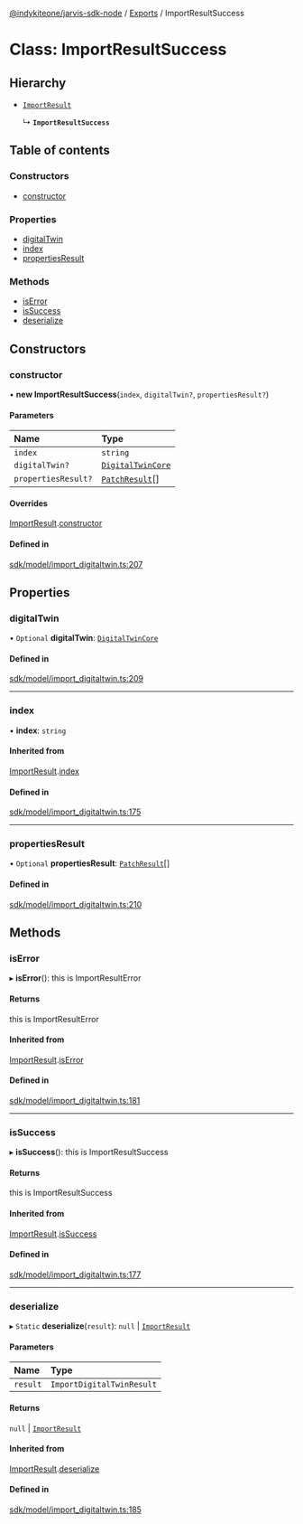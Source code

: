 [@indykiteone/jarvis-sdk-node](../README.md) / [Exports](../modules.md) / ImportResultSuccess

# Class: ImportResultSuccess

## Hierarchy

- [`ImportResult`](ImportResult.md)

  ↳ **`ImportResultSuccess`**

## Table of contents

### Constructors

- [constructor](ImportResultSuccess.md#constructor)

### Properties

- [digitalTwin](ImportResultSuccess.md#digitaltwin)
- [index](ImportResultSuccess.md#index)
- [propertiesResult](ImportResultSuccess.md#propertiesresult)

### Methods

- [isError](ImportResultSuccess.md#iserror)
- [isSuccess](ImportResultSuccess.md#issuccess)
- [deserialize](ImportResultSuccess.md#deserialize)

## Constructors

### constructor

• **new ImportResultSuccess**(`index`, `digitalTwin?`, `propertiesResult?`)

#### Parameters

| Name | Type |
| :------ | :------ |
| `index` | `string` |
| `digitalTwin?` | [`DigitalTwinCore`](DigitalTwinCore.md) |
| `propertiesResult?` | [`PatchResult`](PatchResult.md)[] |

#### Overrides

[ImportResult](ImportResult.md).[constructor](ImportResult.md#constructor)

#### Defined in

[sdk/model/import_digitaltwin.ts:207](https://github.com/indykite/jarvis-sdk-node/blob/438b790/jarvis_sdk_node/src/sdk/model/import_digitaltwin.ts#L207)

## Properties

### digitalTwin

• `Optional` **digitalTwin**: [`DigitalTwinCore`](DigitalTwinCore.md)

#### Defined in

[sdk/model/import_digitaltwin.ts:209](https://github.com/indykite/jarvis-sdk-node/blob/438b790/jarvis_sdk_node/src/sdk/model/import_digitaltwin.ts#L209)

___

### index

• **index**: `string`

#### Inherited from

[ImportResult](ImportResult.md).[index](ImportResult.md#index)

#### Defined in

[sdk/model/import_digitaltwin.ts:175](https://github.com/indykite/jarvis-sdk-node/blob/438b790/jarvis_sdk_node/src/sdk/model/import_digitaltwin.ts#L175)

___

### propertiesResult

• `Optional` **propertiesResult**: [`PatchResult`](PatchResult.md)[]

#### Defined in

[sdk/model/import_digitaltwin.ts:210](https://github.com/indykite/jarvis-sdk-node/blob/438b790/jarvis_sdk_node/src/sdk/model/import_digitaltwin.ts#L210)

## Methods

### isError

▸ **isError**(): this is ImportResultError

#### Returns

this is ImportResultError

#### Inherited from

[ImportResult](ImportResult.md).[isError](ImportResult.md#iserror)

#### Defined in

[sdk/model/import_digitaltwin.ts:181](https://github.com/indykite/jarvis-sdk-node/blob/438b790/jarvis_sdk_node/src/sdk/model/import_digitaltwin.ts#L181)

___

### isSuccess

▸ **isSuccess**(): this is ImportResultSuccess

#### Returns

this is ImportResultSuccess

#### Inherited from

[ImportResult](ImportResult.md).[isSuccess](ImportResult.md#issuccess)

#### Defined in

[sdk/model/import_digitaltwin.ts:177](https://github.com/indykite/jarvis-sdk-node/blob/438b790/jarvis_sdk_node/src/sdk/model/import_digitaltwin.ts#L177)

___

### deserialize

▸ `Static` **deserialize**(`result`): ``null`` \| [`ImportResult`](ImportResult.md)

#### Parameters

| Name | Type |
| :------ | :------ |
| `result` | `ImportDigitalTwinResult` |

#### Returns

``null`` \| [`ImportResult`](ImportResult.md)

#### Inherited from

[ImportResult](ImportResult.md).[deserialize](ImportResult.md#deserialize)

#### Defined in

[sdk/model/import_digitaltwin.ts:185](https://github.com/indykite/jarvis-sdk-node/blob/438b790/jarvis_sdk_node/src/sdk/model/import_digitaltwin.ts#L185)
